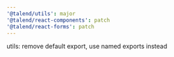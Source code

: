 ```yaml
---
'@talend/utils': major
'@talend/react-components': patch
'@talend/react-forms': patch
---
```


utils: remove default export, use named exports instead
